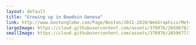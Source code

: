 ```yaml
---
layout: default
title: "Growing up in Bowdoin-Geneva"
link: http://www.bostonglobe.com/Page/Boston/2011-2020/WebGraphics/Metro/BostonGlobe.com/2012/11/bgVideo5/video.xml
largeImage: https://cloud.githubusercontent.com/assets/370976/2659678/175e1e00-c017-11e3-8171-b4b96a994756.png
smallImage: https://cloud.githubusercontent.com/assets/370976/2659677/13d65e82-c017-11e3-9388-607a09a731b0.png
---
```


